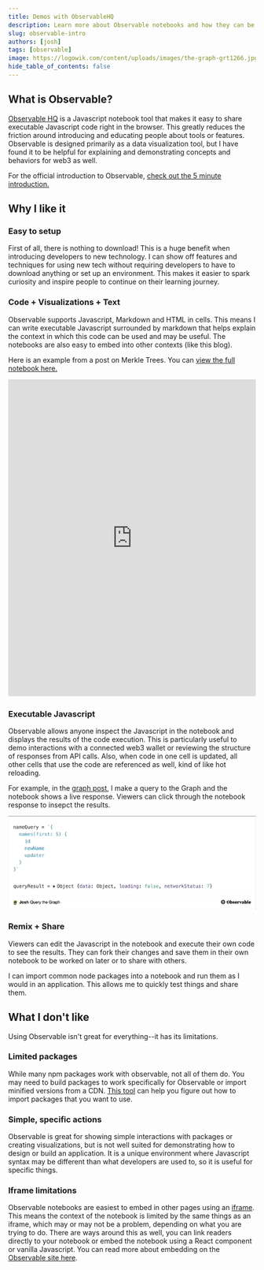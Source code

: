 ```yaml
---
title: Demos with ObservableHQ
description: Learn more about Observable notebooks and how they can be used in a blog
slug: observable-intro
authors: [josh]
tags: [observable]
image: https://logowik.com/content/uploads/images/the-graph-grt1266.jpg
hide_table_of_contents: false
---
```


## What is Observable?

[Observable HQ](https://observablehq.com/) is a Javascript notebook tool that makes it easy to share executable Javascript code right in the browser. This greatly reduces the friction around introducing and educating people about tools or features. Observable is designed primarily as a data visualization tool, but I have found it to be helpful for explaining and demonstrating concepts and behaviors for web3 as well.

For the official introduction to Observable, [check out the 5 minute introduction.](https://observablehq.com/@observablehq/five-minute-introduction?collection=@observablehq/introduction)

## Why I like it

### Easy to setup

First of all, there is nothing to download! This is a huge benefit when introducing developers to new technology. I can show off features and techniques for using new tech without requiring developers to have to download anything or set up an environment. This makes it easier to spark curiosity and inspire people to continue on their learning journey.

<!--truncate-->

### Code + Visualizations + Text

Observable supports Javascript, Markdown and HTML in cells. This means I can write executable Javascript surrounded by markdown that helps explain the context in which this code can be used and may be useful. The notebooks are also easy to embed into other contexts (like this blog).

Here is an example from a post on Merkle Trees. You can [view the full notebook here.](https://observablehq.com/@critesjosh/merkle-trees)

<iframe width="100%" height="643" frameborder="0" className="observable-notebook"
  src="https://observablehq.com/embed/@critesjosh/merkle-trees?cells=chart%2Cp1%2Cvisualize_heading"></iframe>

### Executable Javascript

Observable allows anyone inspect the Javascript in the notebook and displays the results of the code execution. This is particularly useful to demo interactions with a connected web3 wallet or reviewing the structure of responses from API calls. Also, when code in one cell is updated, all other cells that use the code are referenced as well, kind of like hot reloading.

For example, in the [graph post](../2021-11-18-using-the-graph/index.md), I make a query to the Graph and the notebook shows a live response. Viewers can click through the notebook response to insepct the results.

[![the graph query](query.gif)](https://observablehq.com/@critesjosh/query-the-graph)

### Remix + Share

Viewers can edit the Javascript in the notebook and execute their own code to see the results. They can fork their changes and save them in their own notebook to be worked on later or to share with others.

I can import common node packages into a notebook and run them as I would in an application. This allows me to quickly test things and share them.

## What I don't like

Using Observable isn't great for everything--it has its limitations.

### Limited packages

While many npm packages work with observable, not all of them do. You may need to build packages to work specifically for Observable or import minified versions from a CDN. [This tool](https://observablehq.com/@observablehq/module-require-debugger) can help you figure out how to import packages that you want to use.

### Simple, specific actions

Observable is great for showing simple interactions with packages or creating visualizations, but is not well suited for demonstrating how to design or build an application. It is a unique environment where Javascript syntax may be different than what developers are used to, so it is useful for specific things.

### Iframe limitations

Observable notebooks are easiest to embed in other pages using an [iframe](https://developer.mozilla.org/en-US/docs/Web/HTML/Element/iframe). This means the context of the notebook is limited by the same things as an iframe, which may or may not be a problem, depending on what you are trying to do. There are ways around this as well, you can link readers directly to your notebook or embed the notebook using a React component or vanilla Javascript. You can read more about embedding on the [Observable site here](https://observablehq.com/@observablehq/introduction-to-embedding).
